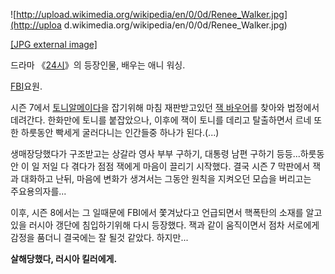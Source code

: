 ![http://upload.wikimedia.org/wikipedia/en/0/0d/Renee_Walker.jpg](http://uploa
d.wikimedia.org/wikipedia/en/0/0d/Renee_Walker.jpg)

[[JPG external
image]](http://upload.wikimedia.org/wikipedia/en/0/0d/Renee_Walker.jpg)

드라마 《[24시](24%EC%8B%9C.md)》의 등장인물, 배우는 애니 워싱.

[FBI](FBI.md)요원.

시즌 7에서 [토니알메이다](%ED%86%A0%EB%8B%88%20%EC%95%8C%EB%A9%94%EC%9D%B4%EB%8B%A4.md)을 잡기위해
마침 재판받고있던 [잭 바우어](%EC%9E%AD%20%EB%B0%94%EC%9A%B0%EC%96%B4.md)를 찾아와 법정에서
데려간다. 한화만에 토니를 붙잡았으나, 이후에 잭이 토니를 데리고 탈출하면서 르네 또한 하룻동안 빡세게 굴러다니는 인간들중 하나가
된다.(...)

생매장당했다가 구조받고는 상갈라 영사 부부 구하기, 대통령 남편 구하기 등등...하룻동안 이 일 저일 다 겪다가 점점 잭에게 마음이 끌리기
시작했다. 결국 시즌 7 막판에서 잭과 대화하고 난뒤, 마음에 변화가 생겨서는 그동안 원칙을 지켜오던 모습을 버리고는  
주요용의자를...

이후, 시즌 8에서는 그 일때문에 FBI에서 쫓겨났다고 언급되면서 핵폭탄의 소재를 알고있을 러시아 갱단에 침입하기위해 다시 등장했다. 잭과
같이 움직이면서 점차 서로에게 감정을 품더니 결국에는 잘 될것 같았다. 하지만...

**살해당했다, 러시아 킬러에게.**

